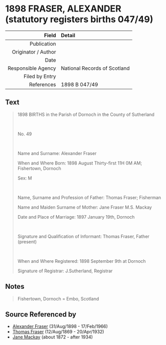 ﻿---
layout: page
permalink: /sources/s70778838
---

# 1898 FRASER, ALEXANDER (statutory registers births 047/49)

Field | Detail
---:|:---
Publication | 
Originator / Author | 
Date | 
Responsible Agency | National Records of Scotland
Filed by Entry | 
References | 1898 B 047/49

## Text

> 1898 BIRTHS in the Parish of Dornoch in the County of Sutherland
>
> <br/>
>
> No. 49
>
> <br/>
>
> Name and Surname: Alexander Fraser
>
> When and Where Born: 1898 August Thirty-first 11H 0M AM; Fishertown, Dornoch
>
> Sex: M
>
> <br/>
>
> Name, Surname and Profession of Father: Thomas Fraser; Fisherman
>
> Name and Maiden Surname of Mother: Jane Fraser M.S. Mackay
>
> Date and Place of Marriage: 1897 January 19th, Dornoch
>
> <br/>
>
> Signature and Qualification of Informant: Thomas Fraser, Father (present)
>
> <br/>
>
> When and Where Registered: 1898 September 9th at Dornoch
>
> Signature of Registrar: J.Sutherland, Registrar
>

## Notes

> Fishertown, Dornoch = Embo, Scotland
>


## Source Referenced by

* [Alexander Fraser](../people/@91293396@-alexander-fraser-b1898-8-31-d1966-2-17.md) (31/Aug/1898 - 17/Feb/1966)
* [Thomas Fraser](../people/@69725432@-thomas-fraser-b1869-8-12-d1932-4-20.md) (12/Aug/1869 - 20/Apr/1932)
* [Jane Mackay](../people/@33561724@-jane-mackay-b1872-d1934.md) (about 1872 - after 1934)
